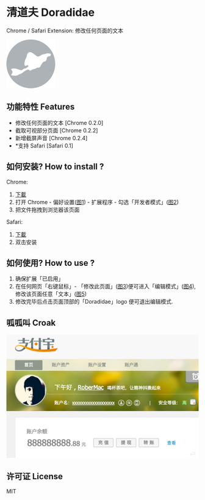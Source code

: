 <h1>清道夫 Doradidae</h1>
<p>Chrome / Safari Extension: 修改任何页面的文本</p>
<img src="https://raw.githubusercontent.com/RoberMac/Doradidae/master/Chrome/lib/icon_256.png" width="128px" />


<h2>功能特性 Features</h2>

<ul>
  <li>修改任何页面的文本 [Chrome 0.2.0]</li>
  <li>截取可视部分页面 [Chrome 0.2.2]</li>
  <li>新增截屏声音 [Chrome 0.2.4]</li>
  <li>*支持 Safari [Safari 0.1]</li>
</ul>

<h2>如何安装? How to install ?</h2>

Chrome: 
<ol>
	<li><a href="https://github.com/RoberMac/Doradidae/raw/master/Chrome/Doradidae.crx">下載</a></li>
	<li>打开 Chrome - 偏好设置(<a href="https://raw.githubusercontent.com/RoberMac/Doradidae/master/test/tutorial/1.png">图1</a>) - 扩展程序 - 勾选「开发者模式」(<a href="https://raw.githubusercontent.com/RoberMac/Doradidae/master/test/tutorial/2.png">图2</a>)</li>
	<li>把文件拖拽到浏览器该页面</li>
</ol>

Safari: 
<ol>
	<li><a href="https://github.com/RoberMac/Doradidae/raw/master/Safari/Doradidae.safariextz">下載</a></li>
	<li>双击安装</li>
</ol>

<h2>如何使用? How to use ?</h2>
<ol>
	<li>确保扩展「已启用」</li>
	<li>在任何网页「右键鼠标」- 「修改此页面」(<a href="https://raw.githubusercontent.com/RoberMac/Doradidae/master/test/tutorial/3.png">图3</a>)便可进入「编辑模式」(<a href="https://raw.githubusercontent.com/RoberMac/Doradidae/master/test/tutorial/4.png">图4</a>), 修改该页面任意「文本」(<a href="https://raw.githubusercontent.com/RoberMac/Doradidae/master/test/tutorial/5.png">图5</a>)</li>
	<li>修改完毕后点击页面顶部的「Doradidae」logo 便可退出编辑模式.</li>
</ol>

<h2>呱呱叫 Croak</h2>
<img src="https://raw.githubusercontent.com/RoberMac/Doradidae/master/test/alipay.jpg" width="512px"/>

<h2>许可证 License</h2>

MIT
